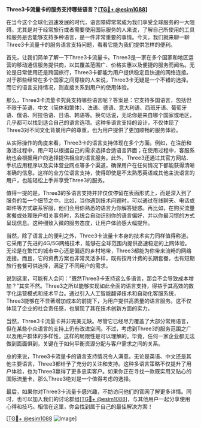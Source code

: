 **Three3卡流量卡的服务支持哪些语言？[[TG💪+ @esim1088](https://t.me/s/esim1088)]**

在当今这个全球化迅速发展的时代，语言障碍常常成为我们享受全球服务的一大阻碍。尤其是对于经常旅行或者需要使用国际服务的人来说，了解自己所使用的工具和服务是否能够支持多种语言，是一件非常重要的事情。今天，我们就来聊一聊Three3卡流量卡的服务语言支持问题，看看它能为我们提供怎样的便利。

首先，让我们简单了解一下Three3卡流量卡。Three3是一家在多个国家和地区运营的移动通信服务提供商，以其覆盖范围广、价格实惠以及便捷的服务而闻名。无论是日常使用还是跨国旅行，Three3卡都能为用户提供稳定且快速的网络连接。对于那些经常在多个国家之间穿梭的人来说，Three3卡无疑是一个不错的选择。而它的语言支持情况，则直接关系到用户的使用体验。

那么，Three3卡流量卡究竟支持哪些语言呢？答案是：它支持多国语言，包括但不限于英语、中文（简体和繁体）、法语、德语、意大利语、西班牙语、葡萄牙语、俄语、阿拉伯语、日语、韩语等。换句话说，无论你是来自哪个国家或地区，几乎都可以找到适合自己的语言选项。这种多语言支持的设计，不仅体现了Three3对不同文化背景用户的尊重，也为用户提供了更加顺畅的服务体验。

从实际操作的角度来看，Three3卡的语言支持体现在多个方面。例如，在注册和激活过程中，用户可以根据自己的需求选择合适语言界面；在使用过程中，客服系统也会根据用户的选择提供相应的语言服务。此外，Three3还通过其官方网站、手机应用程序以及实体营业网点等多个渠道，确保用户在任何情况下都能获得清晰准确的信息。这样的全方位语言支持，使得即使是不太熟悉英语或其他主流语言的用户，也能轻松上手并享受Three3的服务。

值得一提的是，Three3的多语言支持并非仅仅停留在表面形式上，而是深入到了服务的每一个细节之中。比如，当你遇到技术问题时，可以通过在线聊天、电话或邮件等方式联系客服，他们会用你熟悉的语言为你解答疑惑。再比如，在购买流量套餐或处理账户相关事务时，系统会自动识别你的语言偏好，并以你最习惯的方式呈现信息。这种细致入微的服务态度，让用户体验感大幅提升。

当然，除了语言上的便利之外，Three3卡流量卡本身的技术实力同样值得称道。它采用了先进的4G/5G网络技术，能够在全球范围内提供高速稳定的上网体验。无论是在繁忙的城市中心还是偏远的乡村地带，Three3都能为你带来流畅的网络连接。而且，它的资费方案也非常灵活多样，既有按月计费的长期套餐，也有短期旅行套餐可供选择，满足了不同用户的需求。

说到这里，可能有人会问：“既然Three3卡支持这么多语言，那会不会导致成本增加？”其实不然。Three3之所以能够实现如此全面的语言支持，得益于其高效的数字化运营模式和技术平台。通过引入人工智能翻译技术和自动化客服系统，Three3能够在不显著增加成本的前提下，为用户提供高质量的语言服务。这不仅体现了企业的社会责任感，也展现了其在技术创新方面的实力。

当然，Three3卡流量卡并非完美无缺。尽管它已经尽力覆盖了大部分常用语言，但在某些小众语言的支持上仍有改进空间。不过，考虑到Three3的服务范围之广以及用户群体的多样性，这样的局限性是可以理解的。毕竟，任何一家企业都无法做到面面俱到，关键在于如何平衡资源分配与客户需求之间的关系。

总的来说，Three3卡流量卡的语言支持情况令人满意。无论是英语、中文还是其他主要语言，Three3都给予了充分的关注和支持。这种多语言策略不仅提升了用户体验，也为Three3赢得了更多忠实客户。如果你正在寻找一款既实用又贴心的国际流量卡，那么Three3绝对是一个值得考虑的选择。

最后，如果你对Three3卡流量卡感兴趣，不妨访问他们的官网了解更多详情。同时，也可以加入我们的讨论群组[[TG💪+ @esim1088](https://t.me/s/esim1088)]，与其他用户一起分享使用心得和技巧。相信在这里，你会找到属于自己的最佳解决方案！

[[TG💪+ @esim1088](https://t.me/s/esim1088) ![Image](https://i.postimg.cc/4NQfJmqS/Snipaste-2025-05-13-00-14-12.png)]
